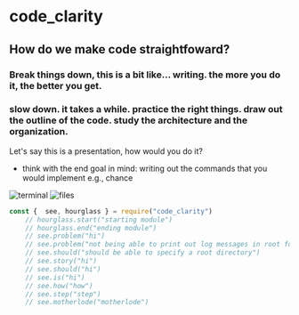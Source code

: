 # code_clarity

## How do we make code straightfoward?

### Break things down, this is a bit like... writing. the more you do it, the better you get. 

### slow down. it takes a while. practice the right things. draw out the outline of the code. study the architecture and the organization. 

Let's say this is a presentation, how would you do it? 

- think with the end goal in mind: writing out the commands that you would implement 
    e.g., chance


![terminal](https://dl.dropbox.com/s/zl8z7vm0z53ho0b/terminal.png)
![files](https://dl.dropbox.com/s/j3dc9g93e6lecqq/files.png)

```js
const {  see, hourglass } = require("code_clarity")
    // hourglass.start("starting module")
    // hourglass.end("ending module")
    // see.problem("hi")
    // see.problem("not being able to print out log messages in root folder")
    // see.should("should be able to specify a root directory")
    // see.story("hi")
    // see.should("hi")
    // see.is("hi")
    // see.how("how")
    // see.step("step")
    // see.motherlode("motherlode")
```
